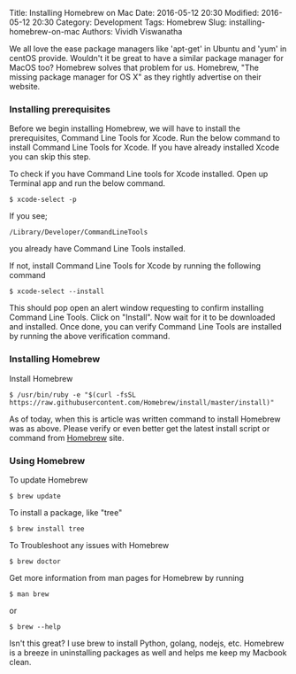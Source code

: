 Title: Installing Homebrew on Mac
Date: 2016-05-12 20:30
Modified: 2016-05-12 20:30
Category: Development
Tags: Homebrew
Slug: installing-homebrew-on-mac
Authors: Vividh Viswanatha

We all love the ease package managers like 'apt-get' in Ubuntu and 'yum' in centOS provide. Wouldn't it be great to have a similar package manager for MacOS too? Homebrew solves that problem for us. Homebrew, "The missing package manager for OS X" as they rightly advertise on their website.

### Installing prerequisites

Before we begin installing Homebrew, we will have to install the prerequisites, Command Line Tools for Xcode. Run the below command to install Command Line Tools for Xcode. If you have already installed Xcode you can skip this step.

To check if you have Command Line tools for Xcode installed. Open up Terminal app and run the below command.
```shell
$ xcode-select -p
```
If you see;
```shell
/Library/Developer/CommandLineTools
```
you already have Command Line Tools installed.

If not, install Command Line Tools for Xcode by running the following command
```shell
$ xcode-select --install
```
This should pop open an alert window requesting to confirm installing Command Line Tools. Click on "Install". Now wait for it to be downloaded and installed. Once done, you can verify Command Line Tools are installed by running the above verification  command.

### Installing Homebrew

Install Homebrew
```shell
$ /usr/bin/ruby -e "$(curl -fsSL https://raw.githubusercontent.com/Homebrew/install/master/install)"
```
As of today, when this is article was written command to install Homebrew was as above. Please verify or even better get the latest install script or command from [Homebrew](http://brew.sh/) site.

### Using Homebrew

To update Homebrew
```shell
$ brew update
```

To install a package, like "tree"
```shell
$ brew install tree
```

To Troubleshoot any issues with Homebrew
```shell
$ brew doctor
```

Get more information from man pages for Homebrew by running
```shell
$ man brew
```
or
```shell
$ brew --help
```

Isn't this great? I use brew to install Python, golang, nodejs, etc. Homebrew is a breeze in uninstalling packages as well and helps me keep my Macbook clean.
